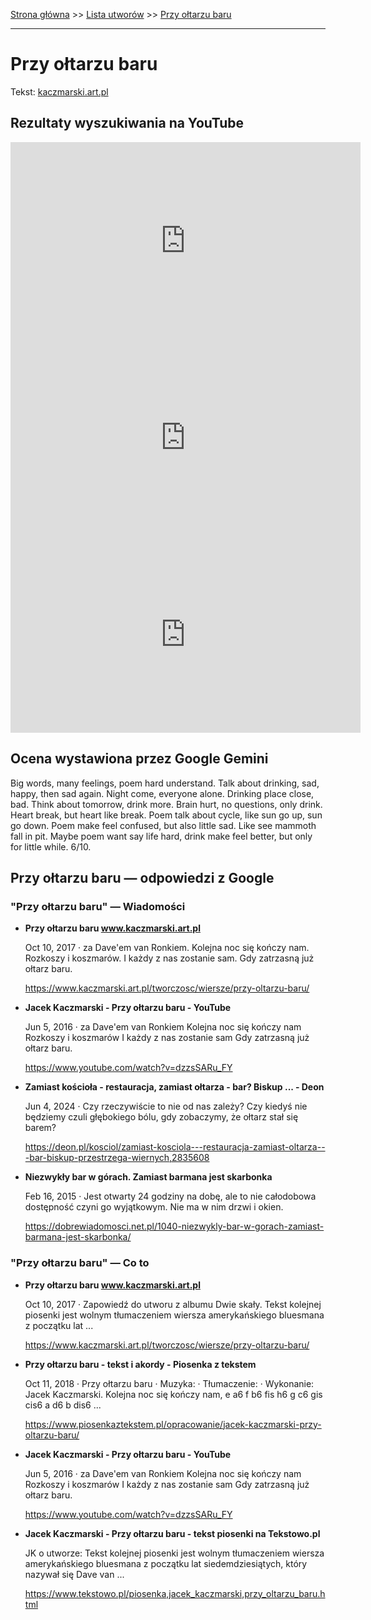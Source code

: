 [Strona główna](../index.md) >> [Lista utworów](../list.md) >> [Przy ołtarzu baru](487.md)

---

# Przy ołtarzu baru

Tekst: [kaczmarski.art.pl](https://www.kaczmarski.art.pl/tworczosc/wiersze/przy-oltarzu-baru/)

## Rezultaty wyszukiwania na YouTube

<iframe width="560" height="315" src="https://www.youtube.com/embed/reoXdSFcp7o?si=IdontcarewhotheIRSsendsImnotpayingtaxes" title="YouTube video player" frameborder="0" allow="accelerometer; autoplay; clipboard-write; encrypted-media; gyroscope; picture-in-picture; web-share" referrerpolicy="strict-origin-when-cross-origin" allowfullscreen></iframe>

<iframe width="560" height="315" src="https://www.youtube.com/embed/dzzsSARu_FY?si=IdontcarewhotheIRSsendsImnotpayingtaxes" title="YouTube video player" frameborder="0" allow="accelerometer; autoplay; clipboard-write; encrypted-media; gyroscope; picture-in-picture; web-share" referrerpolicy="strict-origin-when-cross-origin" allowfullscreen></iframe>

<iframe width="560" height="315" src="https://www.youtube.com/embed/uCGd-Y4J-Y4?si=IdontcarewhotheIRSsendsImnotpayingtaxes" title="YouTube video player" frameborder="0" allow="accelerometer; autoplay; clipboard-write; encrypted-media; gyroscope; picture-in-picture; web-share" referrerpolicy="strict-origin-when-cross-origin" allowfullscreen></iframe>

## Ocena wystawiona przez Google Gemini

Big words, many feelings, poem hard understand. Talk about drinking, sad, happy, then sad again. Night come, everyone alone. Drinking place close, bad. Think about tomorrow, drink more. Brain hurt, no questions, only drink. Heart break, but heart like break. Poem talk about cycle, like sun go up, sun go down. Poem make feel confused, but also little sad. Like see mammoth fall in pit. Maybe poem want say life hard, drink make feel better, but only for little while. 6/10.


## Przy ołtarzu baru — odpowiedzi z Google

### "Przy ołtarzu baru" — Wiadomości

- **Przy ołtarzu baru www.kaczmarski.art.pl**

    Oct 10, 2017  ·  za Dave'em van Ronkiem. Kolejna noc się kończy nam. Rozkoszy i koszmarów. I każdy z nas zostanie sam. Gdy zatrzasną już ołtarz baru. 

   <https://www.kaczmarski.art.pl/tworczosc/wiersze/przy-oltarzu-baru/>
- **Jacek Kaczmarski - Przy ołtarzu baru - YouTube**

    Jun 5, 2016  ·  za Dave'em van Ronkiem Kolejna noc się kończy nam Rozkoszy i koszmarów I każdy z nas zostanie sam Gdy zatrzasną już ołtarz baru. 

   <https://www.youtube.com/watch?v=dzzsSARu_FY>
- **Zamiast kościoła - restauracja, zamiast ołtarza - bar? Biskup ... - Deon**

    Jun 4, 2024  ·  Czy rzeczywiście to nie od nas zależy? Czy kiedyś nie będziemy czuli głębokiego bólu, gdy zobaczymy, że ołtarz stał się barem? 

   <https://deon.pl/kosciol/zamiast-kosciola---restauracja-zamiast-oltarza---bar-biskup-przestrzega-wiernych,2835608>
- **Niezwykły bar w górach. Zamiast barmana jest skarbonka**

    Feb 16, 2015  ·  Jest otwarty 24 godziny na dobę, ale to nie całodobowa dostępność czyni go wyjątkowym. Nie ma w nim drzwi i okien. 

   <https://dobrewiadomosci.net.pl/1040-niezwykly-bar-w-gorach-zamiast-barmana-jest-skarbonka/>

### "Przy ołtarzu baru" — Co to

- **Przy ołtarzu baru www.kaczmarski.art.pl**

    Oct 10, 2017  ·  Zapowiedź do utworu z albumu Dwie skały. Tekst kolejnej piosenki jest wolnym tłumaczeniem wiersza amerykańskiego bluesmana z początku lat ... 

   <https://www.kaczmarski.art.pl/tworczosc/wiersze/przy-oltarzu-baru/>
- **Przy ołtarzu baru - tekst i akordy - Piosenka z tekstem**

    Oct 11, 2018  ·  Przy ołtarzu baru · Muzyka: · Tłumaczenie: · Wykonanie: Jacek Kaczmarski. Kolejna noc się kończy nam, e a6 f b6 fis h6 g c6 gis cis6 a d6 b dis6 ... 

   <https://www.piosenkaztekstem.pl/opracowanie/jacek-kaczmarski-przy-oltarzu-baru/>
- **Jacek Kaczmarski - Przy ołtarzu baru - YouTube**

    Jun 5, 2016  ·  za Dave'em van Ronkiem Kolejna noc się kończy nam Rozkoszy i koszmarów I każdy z nas zostanie sam Gdy zatrzasną już ołtarz baru. 

   <https://www.youtube.com/watch?v=dzzsSARu_FY>
- **Jacek Kaczmarski - Przy ołtarzu baru - tekst piosenki na Tekstowo.pl**

    JK o utworze: Tekst kolejnej piosenki jest wolnym tłumaczeniem wiersza amerykańskiego bluesmana z początku lat siedemdziesiątych, który nazywał się Dave van ... 

   <https://www.tekstowo.pl/piosenka,jacek_kaczmarski,przy_oltarzu_baru.html>

